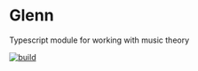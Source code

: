 # Glenn
Typescript module for working with music theory

[![build](https://github.com/pedromsantos/glenn/actions/workflows/build.yml/badge.svg)](https://github.com/pedromsantos/glenn/actions/workflows/build.yml)
